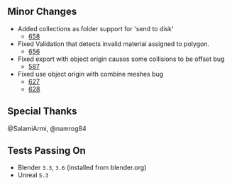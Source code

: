 ## Minor Changes
* Added collections as folder support for 'send to disk'
  * [658](https://github.com/EpicGames/BlenderTools/pull/658)
* Fixed Validation that detects invalid material assigned to polygon.
  * [656](https://github.com/EpicGames/BlenderTools/pull/656)
* Fixed export with object origin causes some collisions to be offset bug
  * [587](https://github.com/EpicGames/BlenderTools/issues/587)
* Fixed use object origin with combine meshes bug
  * [627](https://github.com/EpicGames/BlenderTools/issues/627)
  * [628](https://github.com/EpicGames/BlenderTools/issues/628)

## Special Thanks
@SalamiArmi, @namrog84

## Tests Passing On
* Blender `3.3`, `3.6` (installed from blender.org)
* Unreal `5.3`
